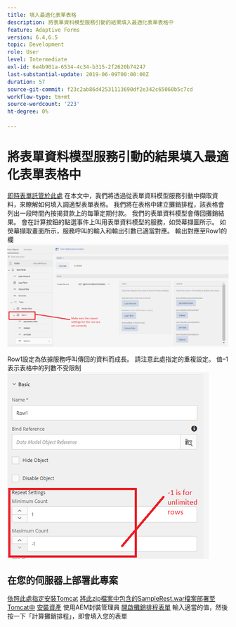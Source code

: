```yaml
---
title: 填入最適化表單表格
description: 將表單資料模型服務引動的結果填入最適化表單表格中
feature: Adaptive Forms
version: 6.4,6.5
topic: Development
role: User
level: Intermediate
exl-id: 6e4b901a-6534-4c34-b315-2f2620b74247
last-substantial-update: 2019-06-09T00:00:00Z
duration: 57
source-git-commit: f23c2ab86d42531113690df2e342c65060b5c7cd
workflow-type: tm+mt
source-wordcount: '223'
ht-degree: 0%

---
```


# 將表單資料模型服務引動的結果填入最適化表單表格中

[即時表單託管於此處](https://forms.enablementadobe.com/content/dam/formsanddocuments/amortization/jcr:content?wcmmode=disabled)
在本文中，我們將透過從表單資料模型服務引動中擷取資料，來瞭解如何填入調適型表單表格。 我們將在表格中建立攤銷排程，該表格會列出一段時間內按揭貸款上的每筆定期付款。 我們的表單資料模型會傳回攤銷結果。 會在計算按鈕的點選事件上叫用表單資料模型的服務，如熒幕擷圖所示。 如熒幕擷取畫面所示，服務呼叫的輸入和輸出引數已適當對應。 輸出對應至Row1的欄
![clickevent](assets/amortization.PNG)

Row1設定為依據服務呼叫傳回的資料而成長。 請注意此處指定的重複設定。 值–1表示表格中的列數不受限制
![Row1](assets/rowconfiguration.PNG)

## 在您的伺服器上部署此專案

[依照此處指定安裝Tomcat](/help/forms/ic-print-channel-tutorial/set-up-tomcat.md)
[將此zip檔案中包含的SampleRest.war檔案部署至Tomcat中](assets/sample-rest.zip)
[安裝資產](assets/amortizationschedule.zip) 使用AEM封裝管理員
[開啟攤銷排程表單](http://localhost:4502/content/dam/formsanddocuments/amortization/jcr:content?wcmmode=disabled)
輸入適當的值，然後按一下「計算攤銷排程」，即會填入您的表單
